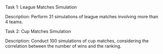 Task 1: League Matches Simulation

Description:
Perform 31 simulations of league matches involving more than 4 teams.

Task 2: Cup Matches Simulation

Description:
Conduct 100 simulations of cup matches, considering the correlation between the number of wins and the ranking.